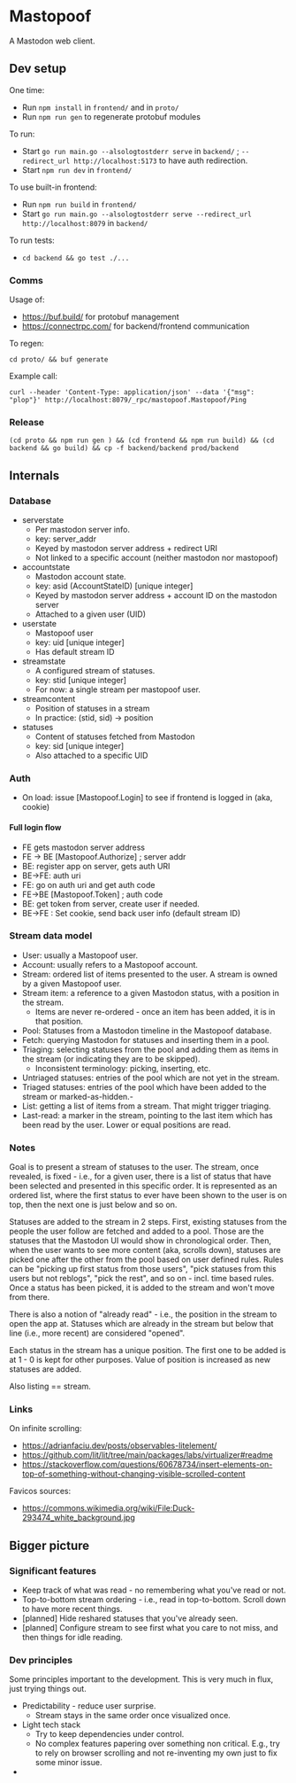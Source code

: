 # Mastopoof

A Mastodon web client.

## Dev setup

One time:
- Run `npm install` in `frontend/` and in `proto/`
- Run `npm run gen` to regenerate protobuf modules

To run:
- Start `go run main.go --alsologtostderr serve` in `backend/` ; `--redirect_url http://localhost:5173` to have auth redirection.
- Start `npm run dev` in `frontend/`

To use built-in frontend:
- Run `npm run build` in `frontend/`
- Start `go run main.go --alsologtostderr serve --redirect_url http://localhost:8079` in `backend/`

To run tests:
 - `cd backend && go test ./...`

### Comms

Usage of:
 - https://buf.build/ for protobuf management
 - https://connectrpc.com/ for backend/frontend communication

To regen:

```
cd proto/ && buf generate
```

Example call:

```
curl --header 'Content-Type: application/json' --data '{"msg": "plop"}' http://localhost:8079/_rpc/mastopoof.Mastopoof/Ping
```

### Release

```
(cd proto && npm run gen ) && (cd frontend && npm run build) && (cd backend && go build) && cp -f backend/backend prod/backend
```

## Internals

### Database

- serverstate
   - Per mastodon server info.
   - key: server_addr
   - Keyed by mastodon server address + redirect URI
   - Not linked to a specific account (neither mastodon nor mastopoof)
- accountstate
   - Mastodon account state.
   - key: asid (AccountStateID)  [unique integer]
   - Keyed by mastodon server address + account ID on the mastodon server
   - Attached to a given user (UID)
- userstate
   - Mastopoof user
   - key: uid [unique integer]
   - Has default stream ID
- streamstate
   - A configured stream of statuses.
   - key: stid [unique integer]
   - For now: a single stream per mastopoof user.
- streamcontent
   - Position of statuses in a stream
   - In practice: (stid, sid) -> position
- statuses
   - Content of statuses fetched from Mastodon
   - key: sid [unique integer]
   - Also attached to a specific UID


### Auth

 - On load: issue [Mastopoof.Login] to see if frontend is logged in (aka, cookie)

#### Full login flow
 - FE gets mastodon server address
 - FE -> BE [Mastopoof.Authorize] ; server addr
 - BE: register app on server, gets auth URI
 - BE->FE: auth uri
 - FE: go on auth uri and get auth code
 - FE->BE [Mastopoof.Token] ; auth code
 - BE: get token from server, create user if needed.
 - BE->FE : Set cookie, send back user info (default stream ID)

### Stream data model

- User: usually a Mastopoof user.
- Account: usually refers to a Mastopoof account.
- Stream: ordered list of items presented to the user. A stream is owned by a given Mastopoof user.
- Stream item: a reference to a given Mastodon status, with a position in the stream.
   - Items are never re-ordered - once an item has been added, it is in that position.
- Pool: Statuses from a Mastodon timeline in the Mastopoof database.
- Fetch: querying Mastodon for statuses and inserting them in a pool.
- Triaging: selecting statuses from the pool and adding them as items in the stream (or indicating they are to be skipped).
   - Inconsistent terminology: picking, inserting, etc.
- Untriaged statuses: entries of the pool which are not yet in the stream.
- Triaged statuses: entries of the pool which have been added to the stream or marked-as-hidden.-
- List: getting a list of items from a stream. That might trigger triaging.
- Last-read: a marker in the stream, pointing to the last item which has been read by the user. Lower or equal positions are read.

### Notes

Goal is to present a stream of statuses to the user. The stream, once revealed,
is fixed - i.e., for a given user, there is a list of status that have been
selected and presented in this specific order. It is represented as an ordered
list, where the first status to ever have been shown to the user is on top, then
the next one is just below and so on.

Statuses are added to the stream in 2 steps. First, existing statuses from the
people the user follow are fetched and added to a pool. Those are the statuses
that the Mastodon UI would show in chronological order. Then, when the user
wants to see more content (aka, scrolls down), statuses are picked one after the
other from the pool based on user defined rules. Rules can be "picking up first
status from those users", "pick statuses from this users but not reblogs", "pick
the rest", and so on - incl. time based rules. Once a status has been picked, it
is added to the stream and won't move from there.

There is also a notion of "already read" - i.e., the position in the stream to
open the app at. Statuses which are already in the stream but below that line
(i.e., more recent) are considered "opened".

Each status in the stream has a unique position. The first one to be added is at
1 - 0 is kept for other purposes. Value of position is increased as new statuses
are added.

Also listing == stream.

### Links

On infinite scrolling:
 - https://adrianfaciu.dev/posts/observables-litelement/
 - https://github.com/lit/lit/tree/main/packages/labs/virtualizer#readme
 - https://stackoverflow.com/questions/60678734/insert-elements-on-top-of-something-without-changing-visible-scrolled-content

Favicos sources:
 - https://commons.wikimedia.org/wiki/File:Duck-293474_white_background.jpg


## Bigger picture
### Significant features
 - Keep track of what was read - no remembering what you've read or not.
 - Top-to-bottom stream ordering - i.e., read in top-to-bottom. Scroll down to have more recent things.
 - [planned] Hide reshared statuses that you've already seen.
 - [planned] Configure stream to see first what you care to not miss, and then things for idle reading.

### Dev principles

Some principles important to the development. This is very much in flux, just trying things out.

 - Predictability - reduce user surprise.
    - Stream stays in the same order once visualized once.
 - Light tech stack
    - Try to keep dependencies under control.
    - No complex features papering over something non critical. E.g., try to rely on browser scrolling and not re-inventing my own just to fix some minor issue.
 -
